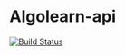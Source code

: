 # Algolearn-api

[![Build Status](https://travis-ci.org/oreoluwa-bs/Algolearn-api.svg?branch=master)](https://travis-ci.org/oreoluwa-bs/Algolearn-api)